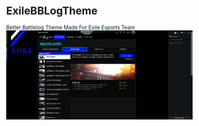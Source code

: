 # ExileBBLogTheme
Better Battlelog Theme Made For Exile Esports Team
![This is an image](https://github.com/Asolley/ExileBBLogTheme/blob/main/Theme.png)
